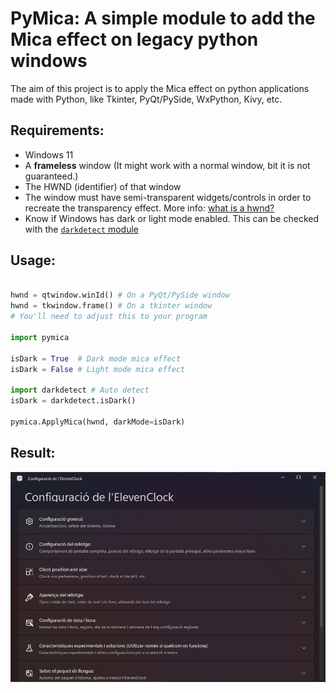 # PyMica: A simple module to add the Mica effect on legacy python windows
The aim of this project is to apply the Mica effect on python applications made with Python, like Tkinter, PyQt/PySide, WxPython, Kivy, etc.

## Requirements:
 - Windows 11
 - A **frameless** window (It might work with a normal window, bit it is not guaranteed.)
 - The HWND (identifier) of that window
 - The window must have semi-transparent widgets/controls in order to recreate the transparency effect. More info: [what is a hwnd?](https://stackoverflow.com/questions/1635645/what-is-hwnd-in-vc) 
 - Know if Windows has dark or light mode enabled. This can be checked with the [`darkdetect` module](https://pypi.org/project/darkdetect/)

## Usage:

```python

hwnd = qtwindow.winId() # On a PyQt/PySide window
hwnd = tkwindow.frame() # On a tkinter window
# You'll need to adjust this to your program

import pymica

isDark = True  # Dark mode mica effect
isDark = False # Light mode mica effect

import darkdetect # Auto detect
isDark = darkdetect.isDark()

pymica.ApplyMica(hwnd, darkMode=isDark)
```

## Result:

![Demo](img/demo.png)